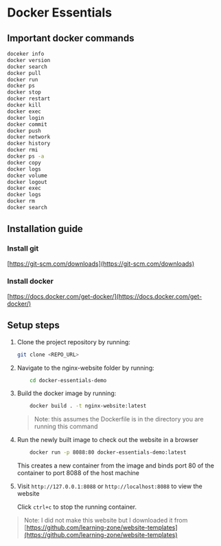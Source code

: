 # Docker Essentials

## Important docker commands

```bash
doceker info
docker version
docker search
docker pull
docker run
docker ps
docker stop
docker restart
docker kill
docker exec
docker login
docker commit
docker push
docker network
docker history
docker rmi
docker ps -a
docker copy
docker logs  
docker volume
docker logout
docker exec
docker logs
docker rm
docker search
```

## Installation guide

### **Install git**

[https://git-scm.com/downloads](https://git-scm.com/downloads)

### **Install docker**

[https://docs.docker.com/get-docker/](https://docs.docker.com/get-docker/)

## Setup steps

1. Clone the project repository by running:

    ```bash
    git clone <REPO_URL>
    ```

2. Navigate to the nginx-website folder by running:

    ```bash
        cd docker-essentials-demo
    ```

3. Build the docker image by running:

    ```bash
        docker build . -t nginx-website:latest
    ```

    > Note: this assumes the Dockerfile is in the directory you are running this command

4. Run the newly built image to check out the website in a browser

    ```bash
        docker run -p 8088:80 docker-essentials-demo:latest
    ```

    This creates a new container from the image and binds port 80 of the container to port 8088 of the host machine

5. Visit `http://127.0.0.1:8088` or `http://localhost:8088` to view the website

    Click `ctrl+c` to stop the running container.

> Note: I did not make this website but I downloaded it from [https://github.com/learning-zone/website-templates](https://github.com/learning-zone/website-templates)